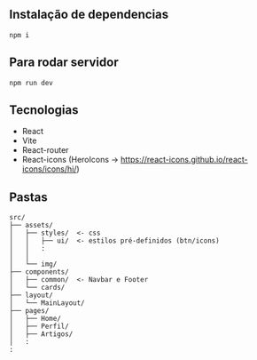 ## Instalação de dependencias

```
npm i
```

## Para rodar servidor

``` 
npm run dev
```

## Tecnologias
- React
- Vite
- React-router
- React-icons (HeroIcons -> https://react-icons.github.io/react-icons/icons/hi/)

## Pastas

```
src/
├── assets/ 
│   ├── styles/  <- css
│   │   ├── ui/  <- estilos pré-definidos (btn/icons)
│   │   :
│   │ 
│   └── img/
├── components/ 
│   ├── common/  <- Navbar e Footer
│   └── cards/      
├── layout/ 
│   └── MainLayout/
├── pages/
│   ├── Home/
│   ├── Perfil/
│   ├── Artigos/
│   :
:

```